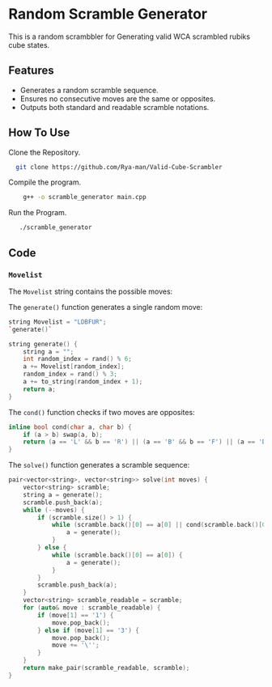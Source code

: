 # Random Scramble Generator

This is a random scrambbler for Generating valid WCA scrambled rubiks cube states.


## Features

- Generates a random scramble sequence.
- Ensures no consecutive moves are the same or opposites.
- Outputs both standard and readable scramble notations.

## How To Use

Clone the Repository.

```bash
  git clone https://github.com/Rya-man/Valid-Cube-Scrambler
```
Compile the program.

```bash
    g++ -o scramble_generator main.cpp

```
Run the Program.
 ``` bash
    ./scramble_generator
```

## Code

### `Movelist`

The `Movelist` string contains the possible moves:

The `generate()` function generates a single random move:
```cpp
string Movelist = "LDBFUR";
`generate()`

string generate() {
    string a = "";
    int random_index = rand() % 6;
    a += Movelist[random_index];
    random_index = rand() % 3;
    a += to_string(random_index + 1);
    return a;
}
```

The `cond()` function checks if two moves are opposites:
```cpp
inline bool cond(char a, char b) {
    if (a > b) swap(a, b);
    return (a == 'L' && b == 'R') || (a == 'B' && b == 'F') || (a == 'D' && b == 'U');
}
```
The `solve()` function generates a scramble sequence:
```cpp
pair<vector<string>, vector<string>> solve(int moves) {
    vector<string> scramble;
    string a = generate();
    scramble.push_back(a);
    while (--moves) {
        if (scramble.size() > 1) {
            while (scramble.back()[0] == a[0] || cond(scramble.back()[0], a[0])) {
                a = generate();
            }
        } else {
            while (scramble.back()[0] == a[0]) {
                a = generate();
            }
        }
        scramble.push_back(a);
    }
    vector<string> scramble_readable = scramble;
    for (auto& move : scramble_readable) {
        if (move[1] == '1') {
            move.pop_back();
        } else if (move[1] == '3') {
            move.pop_back();
            move += '\'';
        }
    }
    return make_pair(scramble_readable, scramble);
}
```

